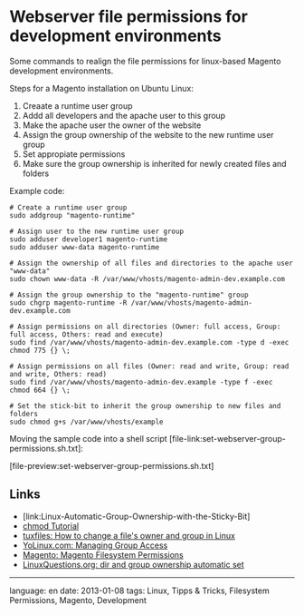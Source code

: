 # Webserver file permissions for development environments

Some commands to realign the file permissions for linux-based Magento development environments.

Steps for a Magento installation on Ubuntu Linux:
1. Creaate a runtime user group
2. Addd all developers and the apache user to this group
3. Make the apache user the owner of the website
4. Assign the group ownership of the website to the new runtime user group
5. Set appropiate permissions
6. Make sure the group ownership is inherited for newly created files and folders

Example code:

	# Create a runtime user group
	sudo addgroup "magento-runtime"
	
	# Assign user to the new runtime user group
	sudo adduser developer1 magento-runtime
	sudo adduser www-data magento-runtime

	# Assign the ownership of all files and directories to the apache user "www-data"
	sudo chown www-data -R /var/www/vhosts/magento-admin-dev.example.com

	# Assign the group ownership to the "magento-runtime" group
	sudo chgrp magento-runtime -R /var/www/vhosts/magento-admin-dev.example.com

	# Assign permissions on all directories (Owner: full access, Group: full access, Others: read and execute)
	sudo find /var/www/vhosts/magento-admin-dev.example.com -type d -exec chmod 775 {} \;

	# Assign permissions on all files (Owner: read and write, Group: read and write, Others: read)
	sudo find /var/www/vhosts/magento-admin-dev.example -type f -exec chmod 664 {} \;

	# Set the stick-bit to inherit the group ownership to new files and folders
	sudo chmod g+s /var/www/vhosts/example


Moving the sample code into a shell script [file-link:set-webserver-group-permissions.sh.txt]:

[file-preview:set-webserver-group-permissions.sh.txt]


## Links
- [link:Linux-Automatic-Group-Ownership-with-the-Sticky-Bit]
- [chmod Tutorial](http://www.analysisandsolutions.com/code/chmod.htm)
- [tuxfiles:  How to change a file's owner and group in Linux](http://www.tuxfiles.org/linuxhelp/fileowner.html)
- [YoLinux.com: Managing Group Access](http://www.yolinux.com/TUTORIALS/LinuxTutorialManagingGroups.html)
- [Magento: Magento Filesystem Permissions](http://www.magentocommerce.com/wiki/1_-_installation_and_configuration/magento_filesystem_permissions)
- [LinuxQuestions.org: dir and group ownership automatic set](http://www.linuxquestions.org/questions/linux-newbie-8/dir-and-group-ownership-automatic-set-649039/)

---

language: en
date: 2013-01-08
tags: Linux, Tipps & Tricks, Filesystem Permissions, Magento, Development